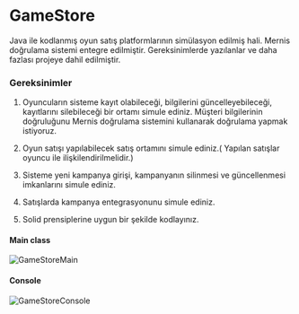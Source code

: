 # GameStore
Java ile kodlanmış oyun satış platformlarının simülasyon edilmiş hali. Mernis doğrulama sistemi entegre edilmiştir. Gereksinimlerde yazılanlar ve daha fazlası projeye dahil edilmiştir.
</br>
### Gereksinimler

1) Oyuncuların sisteme kayıt olabileceği, bilgilerini güncelleyebileceği, kayıtlarını silebileceği bir ortamı simule ediniz. Müşteri bilgilerinin doğruluğunu Mernis doğrulama sistemini kullanarak doğrulama yapmak istiyoruz. 

2) Oyun satışı yapılabilecek satış ortamını simule ediniz.( Yapılan satışlar oyuncu ile ilişkilendirilmelidir.)

3) Sisteme yeni kampanya girişi, kampanyanın silinmesi ve güncellenmesi imkanlarını simule ediniz.

4) Satışlarda kampanya entegrasyonunu simule ediniz.

5) Solid prensiplerine uygun bir şekilde kodlayınız.

#### Main class 
![GameStoreMain](https://user-images.githubusercontent.com/77545911/122417027-dffc6600-cf91-11eb-8b57-4735ec81e0d5.PNG)
</br>

#### Console
![GameStoreConsole](https://user-images.githubusercontent.com/77545911/122417419-2356d480-cf92-11eb-89a5-31a5368ddc94.PNG)



